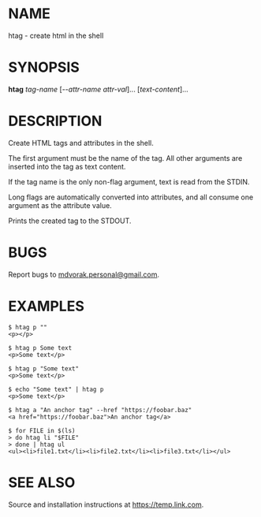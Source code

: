 # NAME

htag - create html in the shell

# SYNOPSIS

**htag** *tag-name* [-\-*attr-name* *attr-val*].\.. [*text-content*].\..

# DESCRIPTION

Create HTML tags and attributes in the shell.

The first argument must be the name of the tag.  All other arguments are
inserted into the tag as text content.

If the tag name is the only non-flag argument, text is read from the STDIN.

Long flags are automatically converted into attributes, and all consume one
argument as the attribute value.

Prints the created tag to the STDOUT.

# BUGS

Report bugs to <mdvorak.personal@gmail.com>.

# EXAMPLES

    $ htag p ""
    <p></p>

    $ htag p Some text
    <p>Some text</p>

    $ htag p "Some text"
    <p>Some text</p>

    $ echo "Some text" | htag p
    <p>Some text</p>

    $ htag a "An anchor tag" --href "https://foobar.baz"
    <a href="https://foobar.baz">An anchor tag</a>

    $ for FILE in $(ls)
    > do htag li "$FILE"
    > done | htag ul
    <ul><li>file1.txt</li><li>file2.txt</li><li>file3.txt</li></ul>

# SEE ALSO

Source and installation instructions at <https://temp.link.com>.
